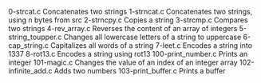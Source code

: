 0-strcat.c	Concatenates two strings
1-strncat.c	Concatenates two strings, using n bytes from src
2-strncpy.c	Copies a string
3-strcmp.c	Compares two strings
4-rev_array.c	Reverses the content of an array of integers
5-string_toupper.c	Changes all lowercase letters of a string to uppercase
6-cap_string.c	Capitalizes all words of a string
7-leet.c	Encodes a string into 1337
8-rot13.c	Encodes a string using rot13
100-print_number.c	Prints an integer
101-magic.c	Changes the value of an index of an integer array
102-infinite_add.c	Adds two numbers
103-print_buffer.c	Prints a buffer